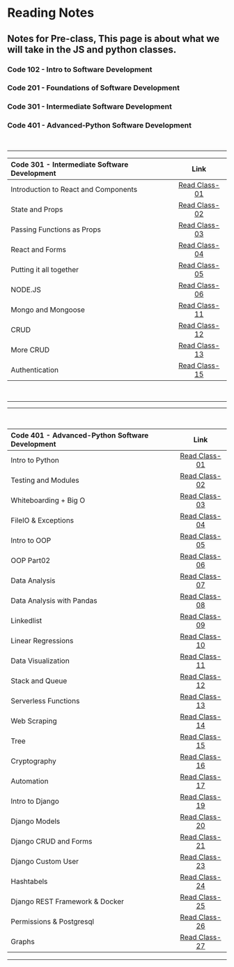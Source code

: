 # Reading Notes

## Notes for Pre-class, This page is about what we will take in the JS and python classes.

### Code 102 - Intro to Software Development
### Code 201 - Foundations of Software Development
### Code 301 - Intermediate Software Development
### Code 401 - Advanced-Python Software Development

<br>

---

| Code 301 - Intermediate Software Development | Link |
| :--------- | :---------: |
| Introduction to React and Components | [Read Class-01](./code-301-python/ReadClass-01.md) |
| State and Props | [Read Class-02](./code-301-python/ReadClass-02.md) |
| Passing Functions as Props | [Read Class-03](./code-301-python/ReadClass-03.md) |
| React and Forms | [Read Class-04](./code-301-python/ReadClass-04.md) |
| Putting it all together | [Read Class-05](./code-301-python/ReadClass-05.md) |
| NODE.JS | [Read Class-06](./code-301-python/ReadClass-06.md) |
| Mongo and Mongoose | [Read Class-11](./code-301-python/ReadClass-11.md) |
| CRUD | [Read Class-12](./code-301-python/ReadClass-12.md) |
| More CRUD | [Read Class-13](./code-301-python/ReadClass-13.md) |
| Authentication | [Read Class-15](./code-301-python/ReadClass-15.md) |

<br>

---
---

<br>

|Code 401 - Advanced-Python Software Development| Link |
|:---------|:---------:|
| Intro to Python | [Read Class-01](./code-401-python/Class-01.md) |
| Testing and Modules | [Read Class-02](./code-401-python/Class-02.md) |
| Whiteboarding + Big O | [Read Class-03](./code-401-python/Class-03.md) |
| FileIO & Exceptions | [Read Class-04](./code-401-python/Class-04.md) |
| Intro to OOP | [Read Class-05](./code-401-python/Class-05.md) |
| OOP Part02 | [Read Class-06](./code-401-python/Class-06.md) |
| Data Analysis | [Read Class-07](./code-401-python/Class-07.md) |
| Data Analysis with Pandas | [Read Class-08](./code-401-python/Class-08.md) |
| Linkedlist | [Read Class-09](./code-401-python/Class-09.md) |
| Linear Regressions | [Read Class-10](./code-401-python/Class-10.md) |
| Data Visualization | [Read Class-11](./code-401-python/Class-11.md) |
| Stack and Queue | [Read Class-12](./code-401-python/Class-12.md) |
| Serverless Functions | [Read Class-13](./code-401-python/Class-13.md) |
| Web Scraping | [Read Class-14](./code-401-python/Class-14.md) |
| Tree | [Read Class-15](./code-401-python/Class-15.md) |
| Cryptography | [Read Class-16](./code-401-python/Class-16.md) |
| Automation | [Read Class-17](./code-401-python/Class-17.md) |
| Intro to Django | [Read Class-19](./code-401-python/Class-19.md) |
| Django Models | [Read Class-20](./code-401-python/Class-20.md) |
| Django CRUD and Forms | [Read Class-21](./code-401-python/Class-21.md) |
| Django Custom User | [Read Class-23](./code-401-python/Class-23.md) |
| Hashtabels | [Read Class-24](./code-401-python/Class-24.md) |
| Django REST Framework & Docker | [Read Class-25](./code-401-python/Class-25.md) |
| Permissions & Postgresql | [Read Class-26](./code-401-python/Class-26.md) |
| Graphs | [Read Class-27](./code-401-python/Class-27.md) |

---

<br>

